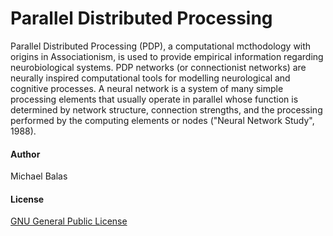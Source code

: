 # Parallel Distributed Processing
Parallel Distributed Processing (PDP), a computational mcthodology with origins in Associationism, is used to provide empirical information regarding neurobiological systems. PDP networks (or connectionist networks) are neurally inspired computational tools for modelling neurological and cognitive processes. A neural network is a system of many simple processing elements that usually operate in parallel whose function is determined by network structure, connection strengths, and the processing performed by the computing elements or nodes ("Neural Network Study", 1988). 

#### Author
Michael Balas

#### License
[GNU General Public License](LICENSE)

